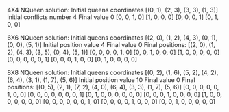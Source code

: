 4X4 NQueen solution:
Initial queens coordinates [(0, 1), (2, 3), (3, 3), (1, 3)]
initial conflicts number 4
Final value 0
[0, 0, 1, 0]
[1, 0, 0, 0]
[0, 0, 0, 1]
[0, 1, 0, 0]

6X6  NQueen solution:
Initial queens coordinates [(2, 0), (1, 2), (4, 3), (0, 1), (0, 0), (5, 1)]
Initial position value 4
Final value 0
Final positions:  [(2, 0), (1, 2), (4, 3), (3, 5), (0, 4), (5, 1)]
[0, 0, 0, 0, 1, 0]
[0, 0, 1, 0, 0, 0]
[1, 0, 0, 0, 0, 0]
[0, 0, 0, 0, 0, 1]
[0, 0, 0, 1, 0, 0]
[0, 1, 0, 0, 0, 0]

8X8  NQueen solution:
Initial queens coordinates [(0, 2), (1, 6), (5, 2), (4, 2), (6, 4), (3, 1), (1, 7), (5, 6)]
Initial position value 10
Final value 0
Final positions:  [(0, 5), (2, 1), (7, 2), (4, 0), (6, 4), (3, 3), (1, 7), (5, 6)]
[0, 0, 0, 0, 0, 1, 0, 0]
[0, 0, 0, 0, 0, 0, 0, 1]
[0, 1, 0, 0, 0, 0, 0, 0]
[0, 0, 0, 1, 0, 0, 0, 0]
[1, 0, 0, 0, 0, 0, 0, 0]
[0, 0, 0, 0, 0, 0, 1, 0]
[0, 0, 0, 0, 1, 0, 0, 0]
[0, 0, 1, 0, 0, 0, 0, 0]
